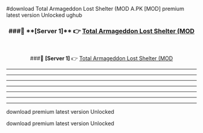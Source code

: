 #download Total Armageddon Lost Shelter (MOD A.PK [MOD] premium latest version Unlocked ughub 



<div align="center">
<h3>###🔹 **[Server 1]** 👉 <a href="https://download1apk.web.app/">Total Armageddon Lost Shelter (MOD</a></h3><br>


###🔹 **[Server 1]** 👉 <a href="https://download1apk.web.app/">Total Armageddon Lost Shelter (MOD</a></h3>
</div>



----------------------------------------------------------

----------------------------------------------------------

----------------------------------------------------------

----------------------------------------------------------

----------------------------------------------------------

----------------------------------------------------------

----------------------------------------------------------

download premium latest version Unlocked

download premium latest version Unlocked
